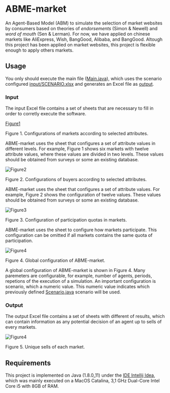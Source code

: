 # ABME-market

An Agent-Based Model (ABM) to simulate the selection of market websites by consumers based on theories of _endorsements_ (Simon & Newell) and _word of mouth_ (Sen & Lerman). For now, we have applied on chinese markets like AliExpress, Wish, BangGood, Alibaba, and BangGood. Altough this project has been applied on market websites, this project is flexible enough to apply others markets.   	   


## Usage
You only should execute the main file ([Main.java](src/Main.java)), which uses the scenario configured [input/SCENARIO.xlsx](input/SCENARIO.xlsx) and generates an Excel file as [output](output). 

### Input

The input Excel file contains a set of sheets that are necessary to fill in order to corretly execute the software. 


[Figure1](http://pleger.cl/sites/ABME-market/markets.png)


Figure 1. Configurations of markets according to selected attributes.

ABME-market uses the sheet that configures a set of attribute values in different levels. For example, Figure 1 shows six markets with twelve attribute values, where these values are divided in two levels. These values should be obtained from surveys or some an existing database.     



![Figure2](http://pleger.cl/sites/ABME-market/buyers.png)


Figure 2. Configurations of buyers according to selected attributes.

ABME-market uses the sheet that configures a set of attribute values. For example, Figure 2 shows the configuration of twelve values.  These values should be obtained from surveys or some an existing database.  




![Figure3](http://pleger.cl/sites/ABME-market/quota.png)

Figure 3. Configuration of participation quotas in markets.    

ABME-market uses the sheet to configure how markets participate. This configuration can be omitted if all markets contains the same quota of participation.  




![Figure4](http://pleger.cl/sites/ABME-market/configuration.png)

Figure 4. Global configuration of ABME-market.

A global configuration of ABME-market is shown in Figure 4. Many paremeters are configurable, for example, number of agents, periods, repetions of the execution of a simulation. An important configuration is scenario, which a numeric value. This numeric value indicates which previously defined [Scenario.java](src/scenario/Scenario.java) scenario will be used.    

### Output

The output Excel file contains a set of sheets with different of results, which can contain information as any potential decision of an agent up to sells of every markets. 


![Figure4](http://pleger.cl/sites/ABME-market/sells.png)

Figure 5. Unique sells of each market.

## Requirements 

This project is implemented on Java (1.8.0_11) under the [IDE Intellij Idea](https://www.jetbrains.com/), which was mainly executed on a MacOS Catalina, 3,1 GHz Dual-Core Intel Core i5 with 8GB of RAM.
